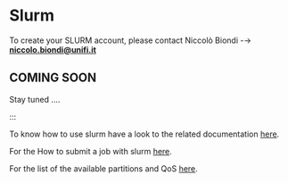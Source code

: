# Slurm

To create your SLURM account, please contact Niccolò Biondi -→ **niccolo.biondi@unifi.it**


## COMING SOON

Stay tuned ….

:::

To know how to use slurm have a look to the related documentation [here](/doc/slurm-VrfPi8dPdI).

For the How to submit a job with slurm [here](/doc/job-with-slurm-JjOnVR3h0D).

For the list of the available partitions and QoS [here](/doc/partition-qos-bgMNU09EFq).


